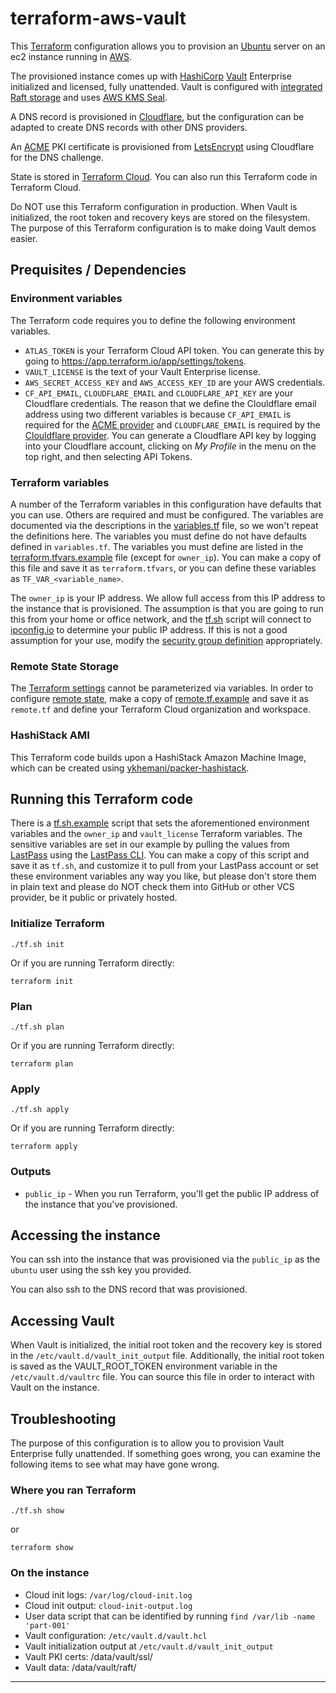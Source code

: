 # terraform-aws-vault

This [Terraform](https://terraform.io) configuration allows you to provision an [Ubuntu](https://ubuntu.com) server on an ec2 instance running in [AWS](https://aws.amazon.com/).

The provisioned instance comes up with [HashiCorp](https://hashicorp.com) [Vault](https://vaultproject.io) Enterprise initialized and licensed, fully unattended. Vault is configured with [integrated Raft storage](https://www.vaultproject.io/docs/configuration/storage/raft/) and uses [AWS KMS Seal](https://www.vaultproject.io/docs/configuration/seal/awskms/).

A DNS record is provisioned in [Cloudflare](https://www.cloudflare.com/), but the configuration can be adapted to create DNS records with other DNS providers.

An [ACME](https://www.terraform.io/docs/providers/acme/r/certificate.html) PKI certificate is provisioned from [LetsEncrypt](https://letsencrypt.org/) using Cloudflare for the DNS challenge.

State is stored in [Terraform Cloud](https://www.terraform.io/docs/cloud/). You can also run this Terraform code in Terraform Cloud.

Do NOT use this Terraform configuration in production. When Vault is initialized, the root token and recovery keys are stored on the filesystem. The purpose of this Terraform configuration is to make doing Vault demos easier.

## Prequisites / Dependencies

### Environment variables
The Terraform code requires you to define the following environment variables.

* `ATLAS_TOKEN` is your Terraform Cloud API token. You can generate this by going to https://app.terraform.io/app/settings/tokens.
* `VAULT_LICENSE` is the text of your Vault Enterprise license.
* `AWS_SECRET_ACCESS_KEY` and `AWS_ACCESS_KEY_ID` are your AWS credentials.
* `CF_API_EMAIL`, `CLOUDFLARE_EMAIL` and `CLOUDFLARE_API_KEY` are your Cloudflare credentials. The reason that we define the Clouldflare email address using two different variables is because `CF_API_EMAIL` is required for the [ACME provider](https://www.terraform.io/docs/providers/acme/dns_providers/cloudflare.html) and `CLOUDFLARE_EMAIL` is required by the [Clouldflare provider](https://www.terraform.io/docs/providers/cloudflare/index.html). You can generate a Cloudflare API key by logging into your Cloudflare account, clicking on *My Profile* in the menu on the top right, and then selecting API Tokens.

### Terraform variables
A number of the Terraform variables in this configuration have defaults that you can use. Others are required and must be configured. The variables are documented via the descriptions in the [variables.tf](blob/variables.tf) file, so we won't repeat the definitions here. The variables you must define do not have defaults defined in `variables.tf`. The variables you must define are listed in the [terraform.tfvars.example](blob/terraform.tfvars.example) file (except for `owner_ip`). You can make a copy of this file and save it as `terraform.tfvars`, or you can define these variables as `TF_VAR_<variable_name>`.

The `owner_ip` is your IP address. We allow full access from this IP address to the instance that is provisioned. The assumption is that you are going to run this from your home or office network, and the [tf.sh](blob/tf.sh.example) script will connect to [ipconfig.io](https://ipconfig.io) to determine your public IP address. If this is not a good assumption for your use, modify the [security group definition](blob/security_group.tf) appropriately.

### Remote State Storage
The [Terraform settings](https://www.terraform.io/docs/configuration/terraform.html) cannot be parameterized via variables. In order to configure [remote state](https://www.terraform.io/docs/backends/types/terraform-enterprise.html), make a copy of [remote.tf.example](blob/remote.tf.example) and save it as `remote.tf` and define your Terraform Cloud organization and workspace.

### HashiStack AMI
This Terraform code builds upon a HashiStack Amazon Machine Image, which can be created using [ykhemani/packer-hashistack](https://github.com/ykhemani/packer-hashistack).

## Running this Terraform code
There is a [tf.sh.example](blob/tf.sh.example) script that sets the aforementioned environment variables and the `owner_ip` and `vault_license` Terraform variables. The sensitive variables are set in our example by pulling the values from [LastPass](https://www.lastpass.com/) using the [LastPass CLI](https://github.com/lastpass/lastpass-cli). You can make a copy of this script and save it as `tf.sh`, and customize it to pull from your LastPass account or set these environment variables any way you like, but please don't store them in plain text and please do NOT check them into GitHub or other VCS provider, be it public or privately hosted.

### Initialize Terraform
```
./tf.sh init
```

Or if you are running Terraform directly:

```
terraform init
```

### Plan
```
./tf.sh plan
```

Or if you are running Terraform directly:

```
terraform plan
```

### Apply
```
./tf.sh apply
```

Or if you are running Terraform directly:

```
terraform apply
```

### Outputs
* `public_ip` - When you run Terraform, you'll get the public IP address of the instance that you've provisioned.

## Accessing the instance
You can ssh into the instance that was provisioned via the `public_ip` as the `ubuntu` user using the ssh key you provided.

You can also ssh to the DNS record that was provisioned.

## Accessing Vault
When Vault is initialized, the initial root token and the recovery key is stored in the `/etc/vault.d/vault_init_output` file. Additionally, the initial root token is saved as the VAULT_ROOT_TOKEN environment variable in the `/etc/vault.d/vaultrc` file. You can source this file in order to interact with Vault on the instance.

## Troubleshooting
The purpose of this configuration is to allow you to provision Vault Enterprise fully unattended. If something goes wrong, you can examine the following items to see what may have gone wrong.

### Where you ran Terraform
```
./tf.sh show
```

or
```
terraform show
```

### On the instance
* Cloud init logs: `/var/log/cloud-init.log`
* Cloud init output: `cloud-init-output.log`
* User data script that can be identified by running `find /var/lib -name 'part-001'`
* Vault configuration: `/etc/vault.d/vault.hcl`
* Vault initialization output at `/etc/vault.d/vault_init_output`
* Vault PKI certs: /data/vault/ssl/
* Vault data: /data/vault/raft/

---
